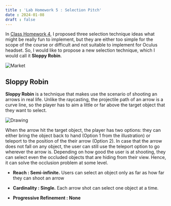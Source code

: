```yaml
---
title : 'Lab Homework 5 : Selection Pitch'
date : 2024-01-08
draft : false
---
```


In [Class Homework 4](https://vannvatthana.github.io/vnorngSite/posts/classhomework4/), I proposed three selection technique ideas what might be really fun to implement, but they are either too simple for the scope of the course or difficult and not suitable to implement for Oculus
headset. So, I would like to propose a new selection technique, which I would call it **Sloppy Robin**.

![Market](/images/labhomework5/super_market.PNG)

## Sloppy Robin
**Sloppy Robin** is a technique that makes use the scenario of shooting an arrows in real life. Unlike the raycasting, the projectile path of an arrow is a curve line, so the player has to aim a little or far above the target object that they want to select. 

![Drawing](/images/labhomework5/sloppy_robin.PNG)

When the arrow hit the target object, the player has two options: they can either bring the object back to hand (Option 1 from the illustration) or teleport to the position of the their arrow (Option 2). In case that the arrow does not fall on any object, the user can still use the teleport option to go wherever the arrow is. Depending on how good the user is at shooting, they can select even the occluded objects that are hiding from their view. Hence, it can solve the occlusion problem at some level.

- **Reach : Semi-infinite.** Users can select an object only as far as how far they can shoot an arrow 

- **Cardinality : Single.** Each arrow shot can select one object at a time.
- **Progressive Refinement : None**

